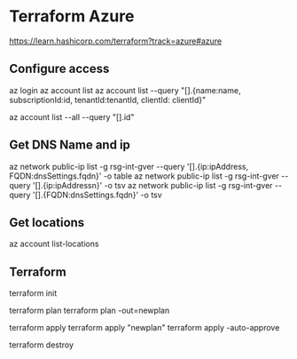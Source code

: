 # Terraform Azure

https://learn.hashicorp.com/terraform?track=azure#azure

## Configure access

az login
az account list
az account list --query "[].{name:name, subscriptionId:id, tenantId:tenantId, clientId: clientId}"

az account list --all --query "[].id"

## Get DNS Name and ip

az network public-ip list -g rsg-int-gver --query '[].{ip:ipAddress, FQDN:dnsSettings.fqdn}' -o table
az network public-ip list -g rsg-int-gver --query '[].{ip:ipAddressn}' -o tsv
az network public-ip list -g rsg-int-gver --query '[].{FQDN:dnsSettings.fqdn}' -o tsv


## Get locations

az account list-locations

## Terraform

terraform init

terraform plan
terraform plan -out=newplan

terraform apply
terraform apply "newplan"
terraform apply -auto-approve 

terraform destroy
